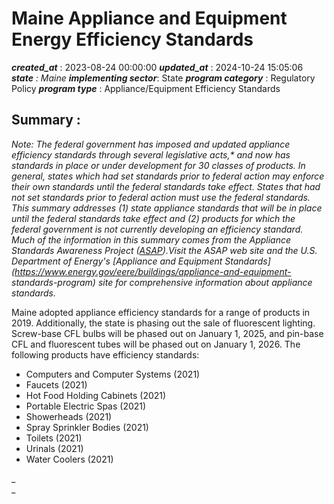 # Maine Appliance and Equipment Energy Efficiency Standards 
 ***created_at*** : 2023-08-24 00:00:00 
 ***updated_at*** : 2024-10-24 15:05:06 
 ***state** : Maine 
 **implementing sector***: State 
 ***program category*** : Regulatory Policy 
 ***program type*** : Appliance/Equipment Efficiency Standards 
 ## Summary : 
 _Note: The federal government has imposed and updated appliance efficiency
standards through several legislative acts,* and now has standards in place or
under development for 30 classes of products. In general, states which had set
standards prior to federal action may enforce their own standards until the
federal standards take effect. States that had not set standards prior to
federal action must use the federal standards. This summary addresses (1)
state appliance standards that will be in place until the federal standards
take effect and (2) products for which the federal government is not currently
developing an efficiency standard. Much of the information in this summary
comes from the Appliance Standards Awareness Project
([ASAP](https://appliance-standards.org/)).Visit the ASAP web site and the
U.S. Department of Energy's [Appliance and Equipment
Standards](https://www.energy.gov/eere/buildings/appliance-and-equipment-
standards-program) site for comprehensive information about appliance
standards._

Maine adopted appliance efficiency standards for a range of products in 2019.
Additionally, the state is phasing out the sale of fluorescent lighting.
Screw-base CFL bulbs will be phased out on January 1, 2025, and pin-base CFL
and fluorescent tubes will be phased out on January 1, 2026. The following
products have efficiency standards:

  * Computers and Computer Systems (2021)
  * Faucets (2021)
  * Hot Food Holding Cabinets (2021)
  * Portable Electric Spas (2021)
  * Showerheads (2021)
  * Spray Sprinkler Bodies (2021)
  * Toilets (2021)
  * Urinals (2021)
  * Water Coolers (2021)

_  
_

 
 